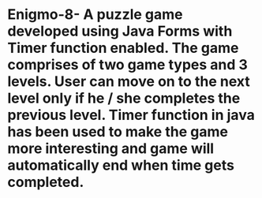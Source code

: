 # Enigmo-8- A puzzle game developed using Java Forms with Timer function enabled. The game comprises of two game types and 3 levels. User can move on to the next level only if he / she completes the previous level. Timer function in java has been used to make the game more interesting and game will automatically end when time gets completed. 
